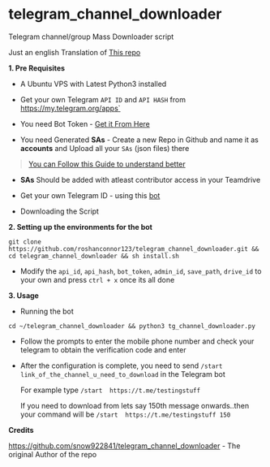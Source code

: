 # telegram_channel_downloader
Telegram channel/group Mass Downloader script

Just an english Translation of [This repo](https://github.com/snow922841/telegram_channel_downloader)

**1. Pre Requisites**

 - A Ubuntu VPS with Latest Python3 installed 
  
 - Get your own Telegram `API ID` and `API HASH` from https://my.telegram.org/apps`
 
 - You need Bot Token - [Get it From Here](https://t.me/botfather)
 
 - You need Generated **SAs** - Create a new Repo in Github and name it as **accounts** and Upload all your `SAs` (json files) there
>[You can Follow this Guide to understand better](https://telegra.ph/Uploading-Service-Accounts-to-Github-07-09)

 - **SAs** Should be added with atleast contributor access in your Teamdrive
 
 - Get your own Telegram ID - using this [bot](https://t.me/userinfobot)

 - Downloading the Script

**2. Setting up the environments for the bot**
 ```
 git clone https://github.com/roshanconnor123/telegram_channel_downloader.git && cd telegram_channel_downloader && sh install.sh
 ```
- Modify the `api_id`, `api_hash`, `bot_token`, `admin_id`, `save_path`, `drive_id` to your own and press `ctrl + x` once its all done

**3. Usage**

 - Running the bot
 ```
 cd ~/telegram_channel_downloader && python3 tg_channel_downloader.py
 ```
 - Follow the prompts to enter the mobile phone number and check your telegram to obtain the verification code and enter
 
 - After the configuration is complete, you need to send `/start link_of_the_channel_u_need_to_download` in the Telegram bot

   For example type `/start  https://t.me/testingstuff`
   
   If you need to download from lets say 150th message onwards..then your command will be `/start  https://t.me/testingstuff 150`
   
**Credits**

https://github.com/snow922841/telegram_channel_downloader - The original Author of the repo
